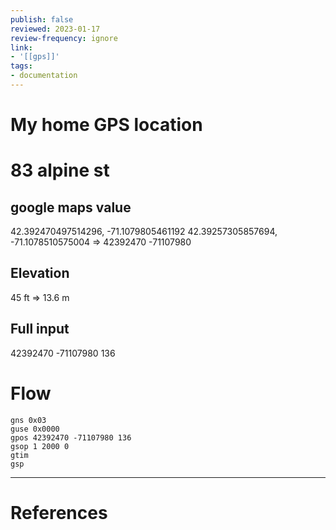 ```yaml
---
publish: false
reviewed: 2023-01-17
review-frequency: ignore
link:
- '[[gps]]'
tags:
- documentation
---
```


# My home GPS location

# 83 alpine st

## google maps value
42.392470497514296, -71.1079805461192
42.39257305857694, -71.1078510575004
=>
42392470 -71107980

## Elevation
45 ft  => 13.6 m

## Full input
42392470 -71107980 136

# Flow
```
gns 0x03
guse 0x0000
gpos 42392470 -71107980 136
gsop 1 2000 0
gtim
gsp
```

---
# References